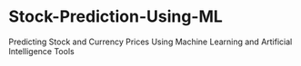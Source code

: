# Stock-Prediction-Using-ML
Predicting Stock and Currency Prices Using Machine Learning and Artificial Intelligence Tools
